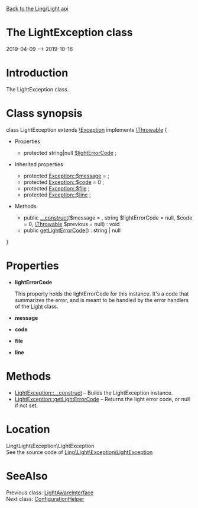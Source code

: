 [Back to the Ling/Light api](https://github.com/lingtalfi/Light/blob/master/doc/api/Ling/Light.md)



The LightException class
================
2019-04-09 --> 2019-10-16






Introduction
============

The LightException class.



Class synopsis
==============


class <span class="pl-k">LightException</span> extends [\Exception](http://php.net/manual/en/class.exception.php) implements [\Throwable](http://php.net/manual/en/class.throwable.php) {

- Properties
    - protected string|null [$lightErrorCode](#property-lightErrorCode) ;

- Inherited properties
    - protected  [Exception::$message](#property-message) =  ;
    - protected  [Exception::$code](#property-code) = 0 ;
    - protected  [Exception::$file](#property-file) ;
    - protected  [Exception::$line](#property-line) ;

- Methods
    - public [__construct](https://github.com/lingtalfi/Light/blob/master/doc/api/Ling/Light/Exception/LightException/__construct.md)($message = , string $lightErrorCode = null, $code = 0, [\Throwable](http://php.net/manual/en/class.throwable.php) $previous = null) : void
    - public [getLightErrorCode](https://github.com/lingtalfi/Light/blob/master/doc/api/Ling/Light/Exception/LightException/getLightErrorCode.md)() : string | null

}




Properties
=============

- <span id="property-lightErrorCode"><b>lightErrorCode</b></span>

    This property holds the lightErrorCode for this instance.
    It's a code that summarizes the error, and is meant to be handled by the error handlers
    of the [Light](https://github.com/lingtalfi/Light/blob/master/doc/api/Ling/Light/Core/Light.md) class.
    
    

- <span id="property-message"><b>message</b></span>

    
    
    

- <span id="property-code"><b>code</b></span>

    
    
    

- <span id="property-file"><b>file</b></span>

    
    
    

- <span id="property-line"><b>line</b></span>

    
    
    



Methods
==============

- [LightException::__construct](https://github.com/lingtalfi/Light/blob/master/doc/api/Ling/Light/Exception/LightException/__construct.md) &ndash; Builds the LightException instance.
- [LightException::getLightErrorCode](https://github.com/lingtalfi/Light/blob/master/doc/api/Ling/Light/Exception/LightException/getLightErrorCode.md) &ndash; Returns the light error code, or null if not set.





Location
=============
Ling\Light\Exception\LightException<br>
See the source code of [Ling\Light\Exception\LightException](https://github.com/lingtalfi/Light/blob/master/Exception/LightException.php)



SeeAlso
==============
Previous class: [LightAwareInterface](https://github.com/lingtalfi/Light/blob/master/doc/api/Ling/Light/Core/LightAwareInterface.md)<br>Next class: [ConfigurationHelper](https://github.com/lingtalfi/Light/blob/master/doc/api/Ling/Light/Helper/ConfigurationHelper.md)<br>
